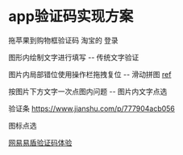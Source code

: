 # app验证码实现方案

拖苹果到购物框验证码  淘宝的  登录  

图形内绘制文字进行填写  --  传统文字验证  

图片内局部错位使用操作栏拖拽复位  --  滑动拼图   [ref](https://github.com/luozhanming/Captcha)  

按图片下方文字一次点图内问题  --  图片内文字点选  

验证条 https://www.jianshu.com/p/777904acb056

图标点选

[网易易盾验证码体验](http://dun.163.com/trial/sms)  

